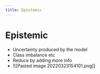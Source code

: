 ```yaml
---
title: Epistemic
---
```


# Epistemic
- Uncertainty produced by the model 
- Class imbalance etc
- Reduce by adding more info
- ![[Pasted image 20220323154101.png]]







